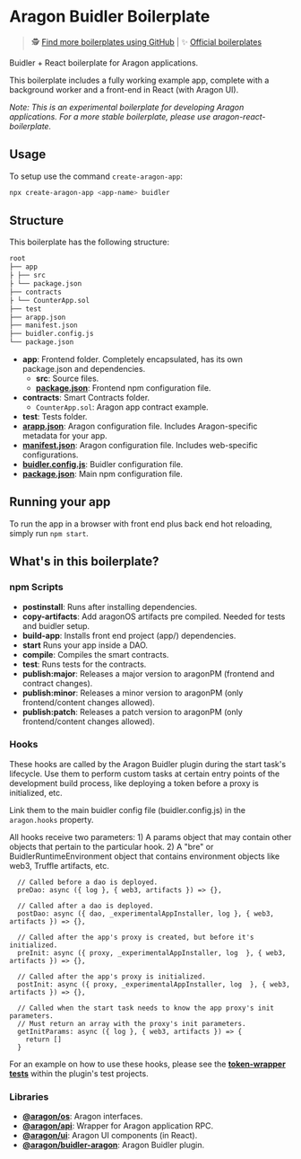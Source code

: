 # Aragon Buidler Boilerplate

> 🕵️ [Find more boilerplates using GitHub](https://github.com/search?q=topic:aragon-boilerplate) |
> ✨ [Official boilerplates](https://github.com/search?q=topic:aragon-boilerplate+org:aragon)

Buidler + React boilerplate for Aragon applications.

This boilerplate includes a fully working example app, complete with a background worker and a front-end in React (with Aragon UI).

_Note: This is an experimental boilerplate for developing Aragon applications. For a more stable boilerplate, please use aragon-react-boilerplate._

## Usage

To setup use the command `create-aragon-app`:

```sh
npx create-aragon-app <app-name> buidler
```

## Structure

This boilerplate has the following structure:

```md
root
├── app
├ ├── src
├ └── package.json
├── contracts
├ └── CounterApp.sol
├── test
├── arapp.json
├── manifest.json
├── buidler.config.js
└── package.json
```

- **app**: Frontend folder. Completely encapsulated, has its own package.json and dependencies.
  - **src**: Source files.
  - [**package.json**](https://docs.npmjs.com/creating-a-package-json-file): Frontend npm configuration file.
- **contracts**: Smart Contracts folder.
  - `CounterApp.sol`: Aragon app contract example.
- **test**: Tests folder.
- [**arapp.json**](https://hack.aragon.org/docs/cli-global-confg#the-arappjson-file): Aragon configuration file. Includes Aragon-specific metadata for your app.
- [**manifest.json**](https://hack.aragon.org/docs/cli-global-confg#the-manifestjson-file): Aragon configuration file. Includes web-specific configurations.
- [**buidler.config.js**](https://buidler.dev/config/): Buidler configuration file.
- [**package.json**](https://docs.npmjs.com/creating-a-package-json-file): Main npm configuration file.

## Running your app

To run the app in a browser with front end plus back end hot reloading, simply run `npm start`.

## What's in this boilerplate?

### npm Scripts

- **postinstall**: Runs after installing dependencies.
- **copy-artifacts**: Add aragonOS artifacts pre compiled. Needed for tests and buidler setup.
- **build-app**: Installs front end project (app/) dependencies.
- **start** Runs your app inside a DAO.
- **compile**: Compiles the smart contracts.
- **test**: Runs tests for the contracts.
- **publish:major**: Releases a major version to aragonPM (frontend and contract changes).
- **publish:minor**: Releases a minor version to aragonPM (only frontend/content changes allowed).
- **publish:patch**: Releases a patch version to aragonPM (only frontend/content changes allowed).

### Hooks

These hooks are called by the Aragon Buidler plugin during the start task's lifecycle. Use them to perform custom tasks at certain entry points of the development build process, like deploying a token before a proxy is initialized, etc.

Link them to the main buidler config file (buidler.config.js) in the `aragon.hooks` property.

All hooks receive two parameters: 1) A params object that may contain other objects that pertain to the particular hook. 2) A "bre" or BuidlerRuntimeEnvironment object that contains environment objects like web3, Truffle artifacts, etc.

```
  // Called before a dao is deployed.
  preDao: async ({ log }, { web3, artifacts }) => {},

  // Called after a dao is deployed.
  postDao: async ({ dao, _experimentalAppInstaller, log }, { web3, artifacts }) => {},

  // Called after the app's proxy is created, but before it's initialized.
  preInit: async ({ proxy, _experimentalAppInstaller, log  }, { web3, artifacts }) => {},

  // Called after the app's proxy is initialized.
  postInit: async ({ proxy, _experimentalAppInstaller, log  }, { web3, artifacts }) => {},

  // Called when the start task needs to know the app proxy's init parameters.
  // Must return an array with the proxy's init parameters.
  getInitParams: async ({ log }, { web3, artifacts }) => {
    return []
  }
```

For an example on how to use these hooks, please see the [**token-wrapper tests**](https://github.com/aragon/buidler-aragon/blob/master/test/projects/token-wrapper/scripts/hooks.js) within the plugin's test projects.

### Libraries

- [**@aragon/os**](https://github.com/aragon/aragonos): Aragon interfaces.
- [**@aragon/api**](https://github.com/aragon/aragon.js/tree/master/packages/aragon-api): Wrapper for Aragon application RPC.
- [**@aragon/ui**](https://github.com/aragon/aragon-ui): Aragon UI components (in React).
- [**@aragon/buidler-aragon**](https://github.com/aragon/buidler-aragon): Aragon Buidler plugin.
